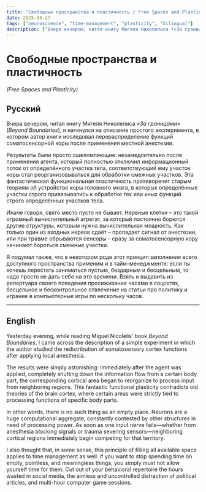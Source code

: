 ```yaml
---
title: "Свободные пространства и пластичность / Free Spaces and Plasticity"
date: 2025-08-27
tags: ["neuroscience", "time-management", "plasticity", "bilingual"]
description: ["Вчера вечером, читая книгу Мигеля Николелиса *«За границами»* (*Beyond Boundaries*), я наткнулся на описание простого эксперимента, в котором автор книги исследовал перераспределение функций соматосенсорной коры после применения местной анестезии."]
---
```


# Свободные пространства и пластичность  
*(Free Spaces and Plasticity)*  

## Русский  

Вчера вечером, читая книгу Мигеля Николелиса *«За границами»* (*Beyond Boundaries*), я наткнулся на описание простого эксперимента, в котором автор книги исследовал перераспределение функций соматосенсорной коры после применения местной анестезии.  

Результаты были просто ошеломляющие: незамедлительно после применения агента, который полностью отключил информационный поток от определённого участка тела, соответствующий ему участок коры стал реорганизовываться для обработки смежных участков. Эта фантастическая функциональная пластичность противоречит старым теориям об устройстве коры головного мозга, в которых определённые участки строго привязывались к обработке тех или иных функций строго определённых участков тела.  

Иначе говоря, свято место пусто не бывает. Нервные клетки – это такой огромный вычислительный агрегат, за который постоянно борются другие структуры, которым нужна вычислительная мощность. Как только один из входных нервов сдаёт – пропадает сигнал от анестезии, или при травме обрываются сенсоры – сразу за соматосенсорную кору начинают бороться смежные участки.  

Я подумал также, что в некотором роде этот принцип заполнения всего доступного пространства применим и в тайм-менеджменте: если ты хочешь перестать заниматься пустым, бездарным и бесцельным, то надо просто не дать себе на это времени. Взять и выдавить из репертуара своего поведения просиживание часами в соцсетях, бесцельное и бесконтрольное отвлечение на статьи про политику и играние в компьютерные игры по нескольку часов.  

---

## English  

Yesterday evening, while reading Miguel Nicolelis’ book *Beyond Boundaries*, I came across the description of a simple experiment in which the author studied the redistribution of somatosensory cortex functions after applying local anesthesia.  

The results were simply astonishing: immediately after the agent was applied, completely shutting down the information flow from a certain body part, the corresponding cortical area began to reorganize to process input from neighboring regions. This fantastic functional plasticity contradicts old theories of the brain cortex, where certain areas were strictly tied to processing functions of specific body parts.  

In other words, there is no such thing as an empty place. Neurons are a huge computational aggregate, constantly contested by other structures in need of processing power. As soon as one input nerve fails—whether from anesthesia blocking signals or trauma severing sensors—neighboring cortical regions immediately begin competing for that territory.  

I also thought that, in some sense, this principle of filling all available space applies to time management as well: if you want to stop spending time on empty, pointless, and meaningless things, you simply must not allow yourself time for them. Cut out of your behavioral repertoire the hours wasted in social media, the aimless and uncontrolled distraction of political articles, and multi-hour computer game sessions.  